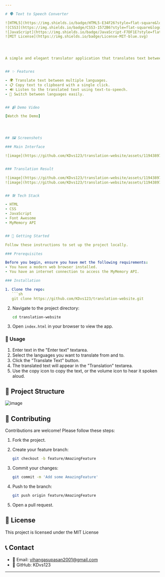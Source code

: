 ```yaml
---

# 🗣️ Text to Speech Converter

![HTML5](https://img.shields.io/badge/HTML5-E34F26?style=flat-square&logo=html5&logoColor=white)
![CSS3](https://img.shields.io/badge/CSS3-1572B6?style=flat-square&logo=css3&logoColor=white)
![JavaScript](https://img.shields.io/badge/JavaScript-F7DF1E?style=flat-square&logo=javascript&logoColor=black)
![MIT License](https://img.shields.io/badge/License-MIT-blue.svg)




A simple and elegant translator application that translates text between different languages using the MyMemory API.


## ✨ Features

- 🌍 Translate text between multiple languages.
- 📋 Copy text to clipboard with a single click.
- 🔊 Listen to the translated text using text-to-speech.
- 🔄 Switch between languages easily.


## 📹 Demo Video

[Watch the Demo]




## 🖼️ Screenshots

### Main Interface

![image](https://github.com/KDvs123/translation-website/assets/119438971/d73c788d-c7e1-4ed5-ba02-11d6519e7c19)


### Translation Result

![image](https://github.com/KDvs123/translation-website/assets/119438971/11594f8f-a85f-47db-bedf-aa01464f69f3)
![image](https://github.com/KDvs123/translation-website/assets/119438971/9462c051-80c0-4dc7-a98e-0b393fd5cfce)


## 🛠️ Tech Stack

- HTML
- CSS
- JavaScript
- Font Awesome
- MyMemory API


## 🚀 Getting Started

Follow these instructions to set up the project locally.

### Prerequisites

Before you begin, ensure you have met the following requirements:
- You have a modern web browser installed.
- You have an internet connection to access the MyMemory API.

### Installation

1. Clone the repo:
   ```sh
   git clone https://github.com/KDvs123/translation-website.git
   ```

2. Navigate to the project directory:
   ```sh
   cd translation-website
   ```

3. Open `index.html` in your browser to view the app.


### 📘 Usage


1. Enter text in the "Enter text" textarea.
2. Select the languages you want to translate from and to.
3. Click the "Translate Text" button.
4. The translated text will appear in the "Translation" textarea.
5. Use the copy icon to copy the text, or the volume icon to hear it spoken aloud.

## 📁 Project Structure

![image](https://github.com/KDvs123/translation-website/assets/119438971/1d1af031-e112-464b-8756-eba8123a9ce8)


## 🤝 Contributing

Contributions are welcome! Please follow these steps:

1. Fork the project.
2. Create your feature branch:

   ```bash
   git checkout -b feature/AmazingFeature
   ```

3. Commit your changes:

   ```bash
   git commit -m 'Add some AmazingFeature'
   ```

4. Push to the branch:

   ```bash
   git push origin feature/AmazingFeature
   ```

5. Open a pull request.

## 📜 License


This project is licensed under the MIT License 

## 📞 Contact

- 📧 Email: vihangasupasan2001@gmail.com
- 🐙 GitHub: KDvs123


---
```

